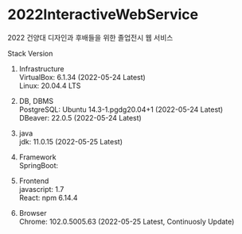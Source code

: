 # 2022InteractiveWebService

2022 건양대 디자인과 후배들을 위한 졸업전시 웹 서비스

Stack Version

1. Infrastructure  
   VirtualBox: 6.1.34 (2022-05-24 Latest)  
   Linux: 20.04.4 LTS

2. DB, DBMS  
   PostgreSQL: Ubuntu 14.3-1.pgdg20.04+1 (2022-05-24 Latest)  
   DBeaver: 22.0.5 (2022-05-24 Latest)

3. java  
   jdk: 11.0.15 (2022-05-25 Latest)

4. Framework  
   SpringBoot:

5. Frontend  
   javascript: 1.7  
   React: npm 6.14.4

6. Browser  
   Chrome: 102.0.5005.63 (2022-05-25 Latest, Continuosly Update)

